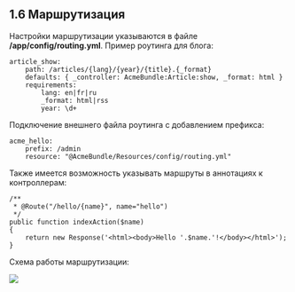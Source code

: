## 1.6 Маршрутизация

Настройки маршрутизации указываются в файле **/app/config/routing.yml**. Пример роутинга для блога:
```
article_show:
    path: /articles/{lang}/{year}/{title}.{_format}
    defaults: { _controller: AcmeBundle:Article:show, _format: html }
    requirements:
        lang: en|fr|ru
        _format: html|rss
        year: \d+
```

Подключение внешнего файла роутинга с добавлением префикса:

```
acme_hello:
    prefix: /admin
    resource: "@AcmeBundle/Resources/config/routing.yml"
```

Также имеется возможность указывать маршруты в аннотациях к контроллерам:

```
/**
 * @Route("/hello/{name}", name="hello")
 */
public function indexAction($name)
{
    return new Response('<html><body>Hello '.$name.'!</body></html>');
}
````

Схема работы маршрутизации:

![](request-flow.png)